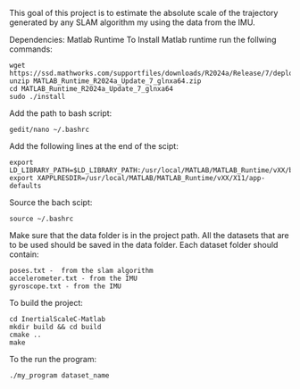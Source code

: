 This goal of this project is to estimate the absolute scale of the trajectory generated by any SLAM algorithm my using the data from the IMU. 

Dependencies:
Matlab Runtime
To Install Matlab runtime run the follwing commands:
```
wget https://ssd.mathworks.com/supportfiles/downloads/R2024a/Release/7/deployment_files/installer/complete/glnxa64/MATLAB_Runtime_R2024a_Update_7_glnxa64.zip
unzip MATLAB_Runtime_R2024a_Update_7_glnxa64.zip
cd MATLAB_Runtime_R2024a_Update_7_glnxa64
sudo ./install
```

Add the path to bash script:
```
gedit/nano ~/.bashrc
```

Add the following lines at the end of the scipt:
```
export LD_LIBRARY_PATH=$LD_LIBRARY_PATH:/usr/local/MATLAB/MATLAB_Runtime/vXX/bin/glnxa64
export XAPPLRESDIR=/usr/local/MATLAB/MATLAB_Runtime/vXX/X11/app-defaults
```

Source the bach scipt:
```
source ~/.bashrc
```

Make sure that the data folder is in the project path. All the datasets that are to be used should be saved in the data folder. Each dataset folder should contain:
```
poses.txt -  from the slam algorithm
accelerometer.txt - from the IMU
gyroscope.txt - from the IMU
```

To build the project:
```
cd InertialScaleC-Matlab
mkdir build && cd build
cmake ..
make
```

To the run the program:
```
./my_program dataset_name
```

